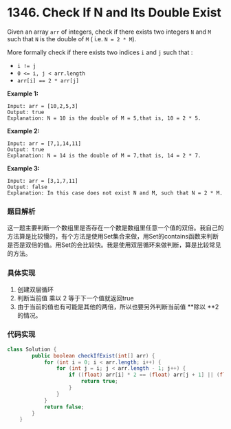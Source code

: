 # 1346. Check If N and Its Double Exist

Given an array `arr` of integers, check if there exists two integers `N` and `M` such that `N` is the double of `M` ( i.e. `N = 2 * M`).

More formally check if there exists two indices `i` and `j` such that :

- `i != j`
- `0 <= i, j < arr.length`
- `arr[i] == 2 * arr[j]`

 

**Example 1:**

```
Input: arr = [10,2,5,3]
Output: true
Explanation: N = 10 is the double of M = 5,that is, 10 = 2 * 5.
```

**Example 2:**

```
Input: arr = [7,1,14,11]
Output: true
Explanation: N = 14 is the double of M = 7,that is, 14 = 2 * 7.
```

**Example 3:**

```
Input: arr = [3,1,7,11]
Output: false
Explanation: In this case does not exist N and M, such that N = 2 * M.
```



### 题目解析

这一题主要判断一个数组里是否存在一个数是数组里任意一个值的双倍。我自己的方法算是比较慢的，有个方法是使用Set集合来做，用Set的contains函数来判断是否是双倍的值。用Set的会比较快。我是使用双层循环来做判断，算是比较常见的方法。



### 具体实现

1. 创建双层循环
2. 判断当前值 乘以 2 等于下一个值就返回true
3. 由于当前的值也有可能是其他的两倍，所以也要另外判断当前值 **除以 **2的情况。



### 代码实现

```java
class Solution {
        public boolean checkIfExist(int[] arr) {
            for (int i = 0; i < arr.length; i++) {
                for (int j = i; j < arr.length - 1; j++) {
                    if ((float) arr[i] * 2 == (float) arr[j + 1] || (float) arr[i] / 2 == (float) arr[j + 1]) {
                        return true;
                    }
                }
            }
            return false;
        }
    }
```

